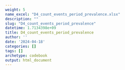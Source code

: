 ```yaml
---
weight: 5
name_excel: "D4_count_events_period_prevalence.xlsx"
description: ""
slug: "D4_count_events_period_prevalence"
datetime: 1.7134398e+09
title: D4_count_events_period_prevalence
author: ''
date: '2024-04-18'
categories: []
tags: []
archetype: codebook
output: html_document
---
```


<div class="tabcontent"></div>
